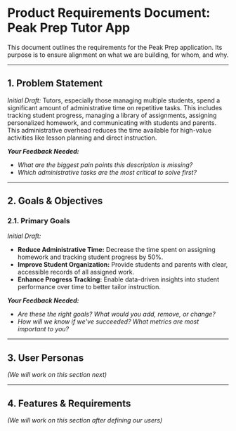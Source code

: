 # Product Requirements Document: Peak Prep Tutor App

This document outlines the requirements for the Peak Prep application. Its purpose is to ensure alignment on what we are building, for whom, and why.

---

## 1. Problem Statement

_Initial Draft:_ Tutors, especially those managing multiple students, spend a significant amount of administrative time on repetitive tasks. This includes tracking student progress, managing a library of assignments, assigning personalized homework, and communicating with students and parents. This administrative overhead reduces the time available for high-value activities like lesson planning and direct instruction.

**_Your Feedback Needed:_**

- _What are the biggest pain points this description is missing?_
- _Which administrative tasks are the most critical to solve first?_

---

## 2. Goals & Objectives

### 2.1. Primary Goals

_Initial Draft:_

- **Reduce Administrative Time:** Decrease the time spent on assigning homework and tracking student progress by 50%.
- **Improve Student Organization:** Provide students and parents with clear, accessible records of all assigned work.
- **Enhance Progress Tracking:** Enable data-driven insights into student performance over time to better tailor instruction.

**_Your Feedback Needed:_**

- _Are these the right goals? What would you add, remove, or change?_
- _How will we know if we've succeeded? What metrics are most important to you?_

---

## 3. User Personas

_(We will work on this section next)_

---

## 4. Features & Requirements

_(We will work on this section after defining our users)_
